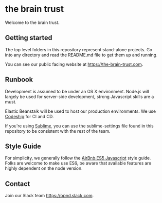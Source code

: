 # the brain trust

Welcome to the brain trust.

## Getting started

The top level folders in this repository represent stand-alone projects.
Go into any directory and read the README.md file to get them up and running.

You can see our public facing website at <https://the-brain-trust.com>.

## Runbook

Development is assumed to be under an OS X environment. Node.js will largely
be used for server-side development, strong Javascript skills are a must.

Elastic Beanstalk will be used to host our production environments. We use
[Codeship](https://codeship.com/) for CI and CD.

If you're using [Sublime](<http://www.sublimetext.com/>), you can use the
sublime-settings file found in this repository to be consistent with the rest of
the team.

## Style Guide

For simplicity, we generally follow the
[AirBnb ES5 Javascript](https://github.com/airbnb/javascript/tree/master/es5)
style guide. Folks are welcome to make use ES6, be aware that available features
are highly dependent on the node version.

## Contact

Join our Slack team <https://opnd.slack.com>.